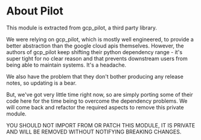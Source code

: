 # About Pilot

This module is extracted from gcp_pilot, a third party library.

We were relying on gcp_pilot, which is mostly well engineered, to provide a better abstraction than the google cloud apis themselves. However, the authors of gcp_pilot keep shifting their python dependency range - it's super tight for no clear reason and that prevents downstream users from being able to maintain systems. It's a headache.

We also have the problem that they don't bother producing any release notes, so updating is a bear.

But, we've got very little time right now, so are simply porting some of their code here for the time being to overcome the dependency problems. We will come back and refactor the required aspects to remove this private module.

YOU SHOULD NOT IMPORT FROM OR PATCH THIS MODULE, IT IS PRIVATE AND WILL BE REMOVED WITHOUT NOTIFYING BREAKING CHANGES.
